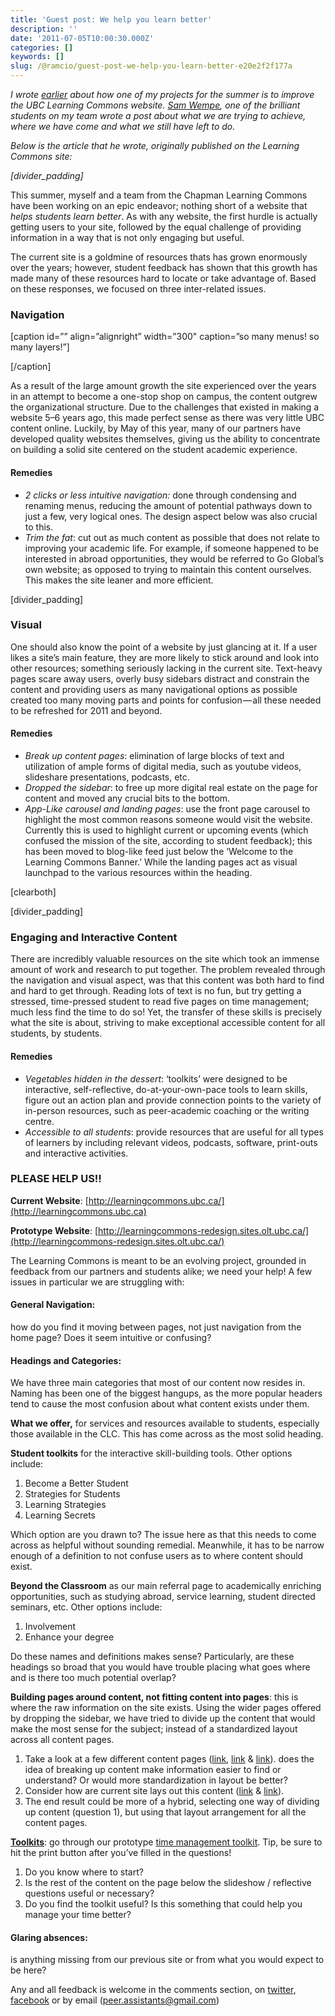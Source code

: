 ```yaml
---
title: 'Guest post: We help you learn better'
description: ''
date: '2011-07-05T10:00:30.000Z'
categories: []
keywords: []
slug: /@ramcio/guest-post-we-help-you-learn-better-e20e2f2f177a
---
```


_I wrote_ [_earlier_](http://andremalan.net/blog/2011/06/26/helping-student-learn-how-to-learn/ "Helping students learn how to learn") _about how one of my projects for the summer is to improve the UBC Learning Commons website._ [_Sam Wempe_](https://twitter.com/#!/theworldbysam "Sam's Twitter")_, one of the brilliant students on my team wrote a post about what we are trying to achieve, where we have come and what we still have left to do._

_Below is the article that he wrote, originally published on the Learning Commons site:_

_\[divider\_padding\]_

This summer, myself and a team from the Chapman Learning Commons have been working on an epic endeavor; nothing short of a website that _helps students learn better_. As with any website, the first hurdle is actually getting users to your site, followed by the equal challenge of providing information in a way that is not only engaging but useful.

The current site is a goldmine of resources thats has grown enormously over the years; however, student feedback has shown that this growth has made many of these resources hard to locate or take advantage of. Based on these responses, we focused on three inter-related issues.

### Navigation

\[caption id=”” align=”alignright” width=”300" caption=”so many menus! so many layers!”\]

\[/caption\]

As a result of the large amount growth the site experienced over the years in an attempt to become a one-stop shop on campus, the content outgrew the organizational structure. Due to the challenges that existed in making a website 5–6 years ago, this made perfect sense as there was very little UBC content online. Luckily, by May of this year, many of our partners have developed quality websites themselves, giving us the ability to concentrate on building a solid site centered on the student academic experience.

#### Remedies

*   _2 clicks or less intuitive navigation:_ done through condensing and renaming menus, reducing the amount of potential pathways down to just a few, very logical ones. The design aspect below was also crucial to this.
*   _Trim the fat_: cut out as much content as possible that does not relate to improving your academic life. For example, if someone happened to be interested in abroad opportunities, they would be referred to Go Global’s own website; as opposed to trying to maintain this content ourselves. This makes the site leaner and more efficient.

\[divider\_padding\]

### Visual

One should also know the point of a website by just glancing at it. If a user likes a site’s main feature, they are more likely to stick around and look into other resources; something seriously lacking in the current site. Text-heavy pages scare away users, overly busy sidebars distract and constrain the content and providing users as many navigational options as possible created too many moving parts and points for confusion — all these needed to be refreshed for 2011 and beyond.

#### Remedies

*   _Break up content pages_: elimination of large blocks of text and utilization of ample forms of digital media, such as youtube videos, slideshare presentations, podcasts, etc.
*   _Dropped the sidebar_: to free up more digital real estate on the page for content and moved any crucial bits to the bottom.
*   _App-Like carousel and landing pages_: use the front page carousel to highlight the most common reasons someone would visit the website. Currently this is used to highlight current or upcoming events (which confused the mission of the site, according to student feedback); this has been moved to blog-like feed just below the ‘Welcome to the Learning Commons Banner.’ While the landing pages act as visual launchpad to the various resources within the heading.

\[clearboth\]

\[divider\_padding\]

### Engaging and Interactive Content

There are incredibly valuable resources on the site which took an immense amount of work and research to put together. The problem revealed through the navigation and visual aspect, was that this content was both hard to find and hard to get through. Reading lots of text is no fun, but try getting a stressed, time-pressed student to read five pages on time management; much less find the time to do so! Yet, the transfer of these skills is precisely what the site is about, striving to make exceptional accessible content for all students, by students.

#### Remedies

*   _Vegetables hidden in the dessert_: ‘toolkits’ were designed to be interactive, self-reflective, do-at-your-own-pace tools to learn skills, figure out an action plan and provide connection points to the variety of in-person resources, such as peer-academic coaching or the writing centre.
*   _Accessible to all students_: provide resources that are useful for all types of learners by including relevant videos, podcasts, software, print-outs and interactive activities.

### PLEASE HELP US!!

**Current Website**: [http://learningcommons.ubc.ca/](http://learningcommons.ubc.ca)

**Prototype Website**: [http://learningcommons-redesign.sites.olt.ubc.ca/](http://learningcommons-redesign.sites.olt.ubc.ca/)

The Learning Commons is meant to be an evolving project, grounded in feedback from our partners and students alike; we need your help! A few issues in particular we are struggling with:

#### **General Navigation**:

how do you find it moving between pages, not just navigation from the home page? Does it seem intuitive or confusing?

#### **Headings and Categories**:

We have three main categories that most of our content now resides in. Naming has been one of the biggest hangups, as the more popular headers tend to cause the most confusion about what content exists under them.

**What we offer,** for services and resources available to students, especially those available in the CLC. This has come across as the most solid heading.

**Student toolkits** for the interactive skill-building tools. Other options include:

1.  Become a Better Student
2.  Strategies for Students
3.  Learning Strategies
4.  Learning Secrets

Which option are you drawn to? The issue here as that this needs to come across as helpful without sounding remedial. Meanwhile, it has to be narrow enough of a definition to not confuse users as to where content should exist.

**Beyond the Classroom** as our main referral page to academically enriching opportunities, such as studying abroad, service learning, student directed seminars, etc. Other options include:

1.  Involvement
2.  Enhance your degree

Do these names and definitions makes sense? Particularly, are these headings so broad that you would have trouble placing what goes where and is there too much potential overlap?

**Building pages around content, not fitting content into pages**: this is where the raw information on the site exists. Using the wider pages offered by dropping the sidebar, we have tried to divide up the content that would make the most sense for the subject; instead of a standardized layout across all content pages.

1.  Take a look at a few different content pages ([link](http://learningcommons-redesign.sites.olt.ubc.ca/academic-advising/), [link](http://learningcommons-redesign.sites.olt.ubc.ca/study-spaces/) & [link](http://learningcommons-redesign.sites.olt.ubc.ca/about-the-learning-commons/)). does the idea of breaking up content make information easier to find or understand? Or would more standardization in layout be better?
2.  Consider how are current site lays out this content ([link](http://learningcommons.ubc.ca/get-together/find-a-space/) & [link](http://learningcommons.ubc.ca/about/)).
3.  The end result could be more of a hybrid, selecting one way of dividing up content (question 1), but using that layout arrangement for all the content pages.

[**Toolkits**](http://learningcommons-redesign.sites.olt.ubc.ca/i-need-to-improve/): go through our prototype [time management toolkit](http://learningcommons-redesign.sites.olt.ubc.ca/time-management2/). Tip, be sure to hit the print button after you’ve filled in the questions!

1.  Do you know where to start?
2.  Is the rest of the content on the page below the slideshow / reflective questions useful or necessary?
3.  Do you find the toolkit useful? Is this something that could help you manage your time better?

#### **Glaring absences**:

is anything missing from our previous site or from what you would expect to be here?

Any and all feedback is welcome in the comments section, on [twitter,](http://twitter.com/#!/ubclearn) [facebook](https://www.facebook.com/UBCLearningCommons?ref=ts) or by email ([peer.assistants@gmail.com](http://leap.sites.olt.ubc.ca/wp-admin/peer.assistants@gmail.com))